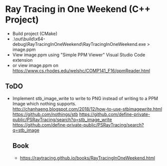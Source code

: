 # Ray Tracing in One Weekend (C++ Project)

- Build project (CMake)
- .\out\build\x64-debug\RayTracingInOneWeekend\RayTracingInOneWeekend.exe > image.ppm
- View image.ppm using "Simple PPM Viewer" Visual Studio Code extension
- or view image.ppm on https://www.cs.rhodes.edu/welshc/COMP141_F16/ppmReader.html

## ToDO
- Implement stb_image_write to write to PNG instead of writing to a PPM Image which nothing supports.
  http://chanhaeng.blogspot.com/2018/12/how-to-use-stbimagewrite.html
  https://github.com/nothings/stb
  https://github.com/define-private-public/PSRayTracing/search?q=stb_image_write
  https://github.com/define-private-public/PSRayTracing/search?q=stb_image

  ## Book
  - https://raytracing.github.io/books/RayTracingInOneWeekend.html